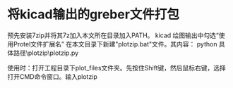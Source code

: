 # 将kicad输出的greber文件打包

预先安装7zip并将其7z加入本文所在目录加入PATH。
kicad 绘图输出中勾选“使用Protel文件扩展名”
在本文目录下新建"plotzip.bat"文件。其内容：
python 具体路径\plotzip\plotzip.py

使用时：打开工程目录下plot_files文件夹。先按住Shift键，然后鼠标右键，选择打开CMD命令窗口。输入plotzip
